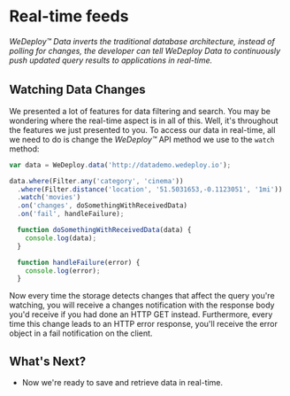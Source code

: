 # Real-time feeds

###### *WeDeploy™ Data* inverts the traditional database architecture, instead of polling for changes, the developer can tell WeDeploy Data to continuously push updated query results to applications in real-time.

<!-- <article id="watching-data-changes"> -->

## Watching Data Changes

We presented a lot of features for data filtering and search. You may be wondering where the real-time aspect is in all of this. Well, it's throughout the features we just presented to you. To access our data in real-time, all we need to do is change the *WeDeploy™* API method we use to the `watch` method:

```js
var data = WeDeploy.data('http://datademo.wedeploy.io');

data.where(Filter.any('category', 'cinema'))
  .where(Filter.distance('location', '51.5031653,-0.1123051', '1mi'))
  .watch('movies')
  .on('changes', doSomethingWithReceivedData)
  .on('fail', handleFailure);

  function doSomethingWithReceivedData(data) {
    console.log(data);
  }

  function handleFailure(error) {
    console.log(error);
  }
```

Now every time the storage detects changes that affect the query you're watching, you will receive a changes notification with the response body you'd receive if you had done an HTTP GET instead. Furthermore, every time this change leads to an HTTP error response, you'll receive the error object in a fail notification on the client.


<!-- </article> -->


## What's Next?

* Now we're ready to save and retrieve data in real-time.
